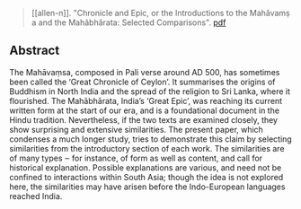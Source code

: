 > [[allen-n]]. "Chronicle and Epic, or the Introductions to the Mahâvamṣ a and the Mahâbhârata: Selected Comparisons". [pdf](a/n-allen2019a.pdf)

## Abstract
The Mahāvaṃsa, composed in Pali verse around AD 500, has sometimes been called the ‘Great Chronicle of Ceylon’. It summarises the origins of Buddhism in North India and the spread of the religion to Sri Lanka, where it flourished. The Mahābhārata, India’s ‘Great Epic’, was reaching its current written form at the start of our era, and is a foundational document in the Hindu tradition. Nevertheless, if the two texts are examined closely, they show surprising and extensive similarities. The present paper, which condenses a much longer study, tries to demonstrate this claim by selecting similarities from the introductory section of each work. The similarities are of many types ‒ for instance, of form as well as content, and call for historical explanation. Possible explanations are various, and need not be confined to interactions within South Asia; though the idea is not explored here, the similarities may have arisen before the Indo-European languages reached India.